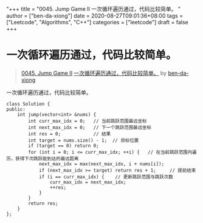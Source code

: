 "+++
title = "0045. Jump Game II 一次循环遍历通过，代码比较简单。 "
author = ["ben-da-xiong"]
date = 2020-08-27T09:01:36+08:00
tags = ["Leetcode", "Algorithms", "C++"]
categories = ["leetcode"]
draft = false
+++

# 一次循环遍历通过，代码比较简单。

> [0045. Jump Game II](https://leetcode-cn.com/problems/jump-game-ii/)
> [一次循环遍历通过，代码比较简单。](https://leetcode-cn.com/problems/jump-game-ii/solution/yi-ci-xun-huan-bian-li-tong-guo-by-ben-da-xiong/) by [ben-da-xiong](https://leetcode-cn.com/u/ben-da-xiong/)

一次循环遍历通过，代码比较简单。
```
class Solution {
public:
    int jump(vector<int> &nums) {
        int curr_max_idx = 0;   // 当前跳跃范围最远坐标
        int next_max_idx = 0;   // 下一个跳跃范围最远坐标
        int res = 0;            // 结果
        int target = nums.size() - 1;  // 目标位置
        if (target == 0) return 0;
        for (int i = 0; i <= curr_max_idx; ++i) {   // 在当前跳跃范围内遍历，获得下次跳跃能到达的最远距离
            next_max_idx = max(next_max_idx, i + nums[i]);
            if (next_max_idx >= target) return res + 1;     // 提前结束
            if (i == curr_max_idx) {    // 更新跳跃范围与跳跃次数
                curr_max_idx = next_max_idx;
                ++res;
            }
        }
        return res;
    }
};
```

